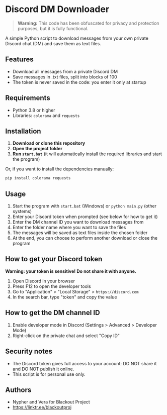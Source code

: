 # Discord DM Downloader

> **Warning:** This code has been obfuscated for privacy and protection purposes, but it is fully functional.

A simple Python script to download messages from your own private Discord chat (DM) and save them as text files.

## Features
- Download all messages from a private Discord DM
- Save messages in .txt files, split into blocks of 100
- The token is never saved in the code: you enter it only at startup

## Requirements
- Python 3.8 or higher
- Libraries: `colorama` and `requests`

## Installation
1. **Download or clone this repository**
2. **Open the project folder**
3. **Run `start.bat`** (it will automatically install the required libraries and start the program)

Or, if you want to install the dependencies manually:
```sh
pip install colorama requests
```

## Usage
1. Start the program with `start.bat` (Windows) or `python main.py` (other systems)
2. Enter your Discord token when prompted (see below for how to get it)
3. Enter the DM channel ID you want to download messages from
4. Enter the folder name where you want to save the files
5. The messages will be saved as text files inside the chosen folder
6. At the end, you can choose to perform another download or close the program

## How to get your Discord token
**Warning: your token is sensitive! Do not share it with anyone.**
1. Open Discord in your browser
2. Press F12 to open the developer tools
3. Go to "Application" > "Local Storage" > `https://discord.com`
4. In the search bar, type "token" and copy the value

## How to get the DM channel ID
1. Enable developer mode in Discord (Settings > Advanced > Developer Mode)
2. Right-click on the private chat and select "Copy ID"

## Security notes
- The Discord token gives full access to your account: DO NOT share it and DO NOT publish it online.
- This script is for personal use only.

## Authors
- Nypher and Vera for Blackout Project
- https://linktr.ee/blackoutproj
